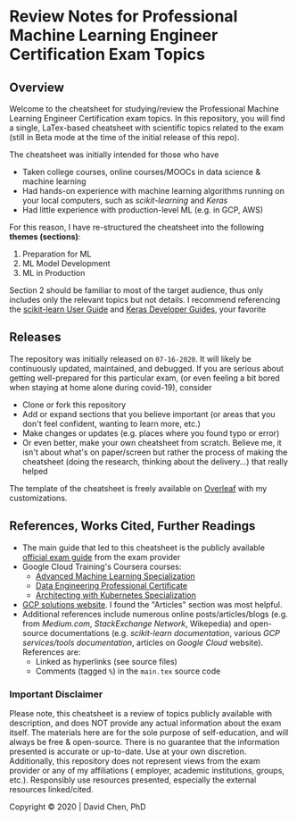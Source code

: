# Review Notes for Professional Machine Learning Engineer Certification Exam Topics

## Overview

Welcome to the cheatsheet for studying/review the Professional Machine Learning Engineer Certification exam topics. In this repository, you will find a single, LaTex-based cheatsheet with scientific topics related to the exam (still in Beta mode at the time of the initial release of this repo).

The cheatsheet was initially intended for those who have

* Taken college courses, online courses/MOOCs in data science &amp; machine learning
* Had hands-on experience with machine learning algorithms running on your local computers, such as _scikit-learning_ and _Keras_
* Had little experience with production-level ML (e.g. in GCP, AWS)

For this reason, I have re-structured the cheatsheet into the following **themes (sections)**:

1. Preparation for ML
2. ML Model Development
3. ML in Production

Section 2 should be familiar to most of the target audience, thus only includes only the relevant topics but not details. I recommend referencing the [scikit-learn User Guide](https://scikit-learn.org/stable/user_guide.html) and [Keras Developer Guides](https://keras.io/guides/), your favorite


## Releases

The repository was initially released on `07-16-2020`. It will likely be continuously updated, maintained, and debugged. If you are serious about getting well-prepared for this particular exam, (or even feeling a bit bored when staying at home alone during covid-19), consider

* Clone or fork this repository
* Add or expand sections that you believe important (or areas that you don't feel confident, wanting to learn more, etc.)
* Make changes or updates (e.g. places where you found typo or error)
* Or even better, make your own cheatsheet from scratch. Believe me, it isn't about what's on paper/screen but rather the process of making the cheatsheet (doing the research, thinking about the delivery...) that really helped

The template of the cheatsheet is freely available on [Overleaf](https://www.overleaf.com/latex/templates/a-quick-guide-to-latex-overleaf-version/bphpqrdgjyqy) with my customizations.

## References, Works Cited, Further Readings

* The main guide that led to this cheatsheet is the publicly available [official exam guide](https://cloud.google.com/certification/machine-learning-engineer) from the exam provider
* Google Cloud Training's Coursera courses:
  - [Advanced Machine Learning Specialization](https://www.coursera.org/specializations/advanced-machine-learning-tensorflow-gcp)
  - [Data Engineering Professional Certificate](https://www.coursera.org/professional-certificates/gcp-data-engineering)
  - [Architecting with Kubernetes Specialization](https://www.coursera.org/specializations/architecting-google-kubernetes-engine)
* [GCP solutions website](https://cloud.google.com/solutions/). I found the "Articles" section was most helpful.
* Additional references include numerous online posts/articles/blogs (e.g. from _Medium.com_, _StackExchange Network_, Wikepedia) and open-source documentations (e.g. _scikit-learn documentation_, various _GCP services/tools documentation_, articles on _Google Cloud_ website). References are:
  - Linked as hyperlinks (see source files)
  - Comments (tagged `%`) in the `main.tex` source code

### Important Disclaimer

Please note, this cheatsheet is a review of topics publicly available with description, and does NOT provide any actual information about the exam itself. The materials here are for the sole purpose of self-education, and will always be free &amp; open-source. There is no guarantee that the information presented is accurate or up-to-date. Use at your own discretion. Additionally, this repository does not represent views from the exam provider or any of my affiliations ( employer, academic institutions, groups, etc.). Responsibly use resources presented, especially the external resources linked/cited.

Copyright &copy; 2020 | David Chen, PhD
